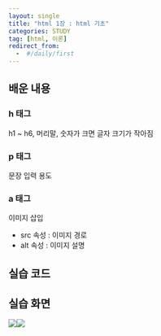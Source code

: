 ```yaml
---
layout: single
title: "html 1장 : html 기초"
categories: STUDY
tag: [html, 이론]
redirect_from:
  -  #/daily/first
---
```


## 배운 내용

### h 태그

h1 ~ h6, 머리말, 숫자가 크면 글자 크기가 작아짐

### p 태그

문장 입력 용도

### a 태그

이미지 삽입

- src 속성 : 이미지 경로
- alt 속성 : 이미지 설명

## 실습 코드

<script src="https://gist.github.com/JUNE2001/5417bcbfaccddf94c25b0c4efb2c6312.js"></script>

## 실습 화면

![]({{site.url}}/images/01_helloworld.png)![]({{site.url}}/images/02_basic.png)
